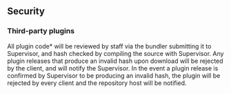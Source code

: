 ## Security

### Third-party plugins

All plugin code* will be reviewed by staff via the bundler submitting it to Supervisor, and hash checked by compiling the source with Supervisor. Any plugin releases that produce an invalid hash upon download will be rejected by the client, and will notify the Supervisor. In the event a plugin release is confirmed by Supervisor to be producing an invalid hash, the plugin will be rejected by every client and the repository host will be notified.